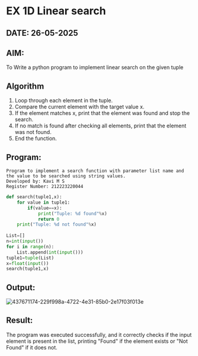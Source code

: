 # EX 1D Linear search
## DATE: 26-05-2025
## AIM:
To Write a python program to implement linear search on the given tuple



## Algorithm
1. Loop through each element in the tuple.
2. Compare the current element with the target value x.
3. If the element matches x, print that the element was found and stop the search.
4. If no match is found after checking all elements, print that the element was not found.
5. End the function. 

## Program:
```
Program to implement a search function with parameter list name and the value to be searched using string values.
Developed by: Kavi M S
Register Number: 212223220044
```
```py
def search(tuple1,x):
    for value in tuple1:
        if(value==x):
            print("Tuple: %d found"%x)
            return 0
    print("Tuple: %d not found"%x)
    
List=[]
n=int(input())
for i in range(n):
    List.append(int(input()))
tuple1=tuple(List)
x=float(input())
search(tuple1,x)
```

## Output:
![437671174-229f998a-4722-4e31-85b0-2e17f03f013e](https://github.com/user-attachments/assets/3ad20a16-9098-4174-a3ba-ec5c68907be0)




## Result:
The program was executed successfully, and it correctly checks if the input element is present in the list, printing "Found" if the element exists or "Not Found" if it does not.
